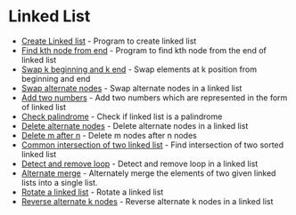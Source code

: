 
# Linked List
* [Create Linked list](https://github.com/charulagrl/Data-Structures-and-Algorithms/blob/master/Linked%20List/linked_list.py) - Program to create linked list
* [Find kth node from end](https://github.com/charulagrl/Data-Structures-and-Algorithms/blob/master/Linked%20List/kth_node_from_end.py) - Program to find kth node from the end of linked list
* [Swap k beginning and k end](https://github.com/charulagrl/Data-Structures-and-Algorithms/blob/master/Linked%20List/swap_k_beginning_and_k_end.py) - Swap elements at k position from beginning and end
* [Swap alternate nodes](https://github.com/charulagrl/Data-Structures-and-Algorithms/blob/master/Linked%20List/swap_alternate_nodes.py) - Swap alternate nodes in a linked list
* [Add two numbers](https://github.com/charulagrl/Data-Structures-and-Algorithms/blob/master/Linked%20List/add_two_numbers_in_linked_list.py) - Add two numbers which are represented in the form of linked list
* [Check palindrome](https://github.com/charulagrl/Data-Structures-and-Algorithms/blob/master/Linked%20List/check_if_linklist_is_palindrome.py) - Check if linked list is a palindrome
* [Delete alternate nodes](https://github.com/charulagrl/Data-Structures-and-Algorithms/blob/master/Linked%20List/delete_alternate_nodes.py) - Delete alternate nodes in a linked list
* [Delete m after n](https://github.com/charulagrl/Data-Structures-and-Algorithms/blob/master/Linked%20List/delete_m_after_n.py) - Delete m nodes after n nodes
* [Common intersection of two linked list](https://github.com/charulagrl/Data-Structures-and-Algorithms/blob/master/Linked%20List/common_intersection_of_two_linked_list.py) - Find intersection of two sorted linked list
* [Detect and remove loop](https://github.com/charulagrl/Data-Structures-and-Algorithms/blob/master/Linked%20List/detect_and_remove_loop.py) - Detect and remove loop in a linked list
* [Alternate merge](https://github.com/charulagrl/Data-Structures-and-Algorithms/blob/master/Linked%20List/alternate_merge.py) - Alternately merge the elements of two given linked lists into a single list.
* [Rotate a linked list](https://github.com/charulagrl/Data-Structures-and-Algorithms/blob/master/Linked%20List/rotate_linked_list.py) - Rotate a linked list
* [Reverse alternate k nodes](https://github.com/charulagrl/Data-Structures-and-Algorithms/blob/master/Linked%20List/reverse_alternate_k_nodes.py) - Reverse alternate k nodes in a linked list